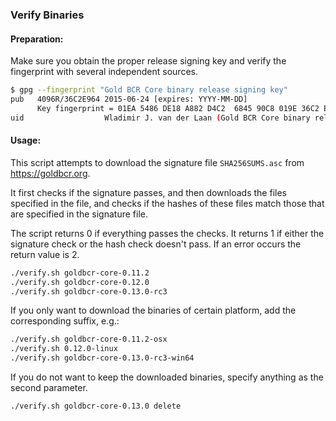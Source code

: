 ### Verify Binaries

#### Preparation:

Make sure you obtain the proper release signing key and verify the fingerprint with several independent sources.

```sh
$ gpg --fingerprint "Gold BCR Core binary release signing key"
pub   4096R/36C2E964 2015-06-24 [expires: YYYY-MM-DD]
      Key fingerprint = 01EA 5486 DE18 A882 D4C2  6845 90C8 019E 36C2 E964
uid                  Wladimir J. van der Laan (Gold BCR Core binary release signing key) <laanwj@gmail.com>
```

#### Usage:

This script attempts to download the signature file `SHA256SUMS.asc` from https://goldbcr.org.

It first checks if the signature passes, and then downloads the files specified in the file, and checks if the hashes of these files match those that are specified in the signature file.

The script returns 0 if everything passes the checks. It returns 1 if either the signature check or the hash check doesn't pass. If an error occurs the return value is 2.


```sh
./verify.sh goldbcr-core-0.11.2
./verify.sh goldbcr-core-0.12.0
./verify.sh goldbcr-core-0.13.0-rc3
```

If you only want to download the binaries of certain platform, add the corresponding suffix, e.g.:

```sh
./verify.sh goldbcr-core-0.11.2-osx
./verify.sh 0.12.0-linux
./verify.sh goldbcr-core-0.13.0-rc3-win64
```

If you do not want to keep the downloaded binaries, specify anything as the second parameter.

```sh
./verify.sh goldbcr-core-0.13.0 delete
```
